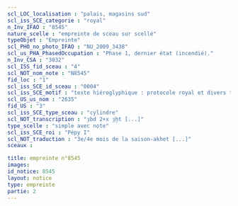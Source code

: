 ```yaml
---
scl_LOC_localisation : "palais, magasins sud"
scl_iss_SCE_categorie : "royal"
n_Inv_IFAO : "8545"
nature_scelle : "empreinte de sceau sur scellé"
typeObjet : "Empreinte"
scl_PHO_no_photo_IFAO : "NU_2009_3438"
scl_us_PHA_PhasedOccupation : "Phase 1, dernier état (incendié)."
n_Inv_CSA : "3032"
scl_ISS_fid_sceau : "4"
scl_NOT_nom_note : "N8545"
fid_loc : "1"
scl_iss_SCE_id_sceau : "0004"
scl_iss_SCE_motif : "texte hiéroglyphique : protocole royal et divers titres de scribe dans la mrt de Pépy"
scl_US_us_nom : "2635"
fid_US : "3"
scl_iss_SCE_type_sceau : "cylindre"
scl_NOT_transcription : "ȝbd 2+x ȝḫt [...]"
type_scelle : "simple avec note"
scl_iss_SCE_roi : "Pépy I"
scl_NOT_traduction : "3e/4e mois de la saison-akhet [...]"
sceaux :

title: empreinte n°8545
images: 
id_notice: 8545
layout: notice
type: empreinte
partie: 2
---
```

